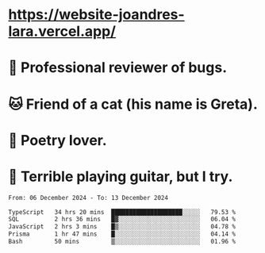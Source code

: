 # https://website-joandres-lara.vercel.app/
# 🐛 Professional reviewer of bugs.
# 🐱 Friend of a cat (his name is Greta).
# 📜 Poetry lover.
# 🎸 Terrible playing guitar, but I try.

<!--START_SECTION:waka-->

```txt
From: 06 December 2024 - To: 13 December 2024

TypeScript   34 hrs 20 mins  ████████████████████░░░░░   79.53 %
SQL          2 hrs 36 mins   █▓░░░░░░░░░░░░░░░░░░░░░░░   06.04 %
JavaScript   2 hrs 3 mins    █▒░░░░░░░░░░░░░░░░░░░░░░░   04.78 %
Prisma       1 hr 47 mins    █░░░░░░░░░░░░░░░░░░░░░░░░   04.14 %
Bash         50 mins         ▒░░░░░░░░░░░░░░░░░░░░░░░░   01.96 %
```

<!--END_SECTION:waka-->

